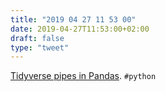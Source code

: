 ```yaml
---
title: "2019 04 27 11 53 00"
date: 2019-04-27T11:53:00+02:00
draft: false
type: "tweet"
---
```

[Tidyverse pipes in Pandas](https://stmorse.github.io/journal/tidyverse-style-pandas.html). `#python`
